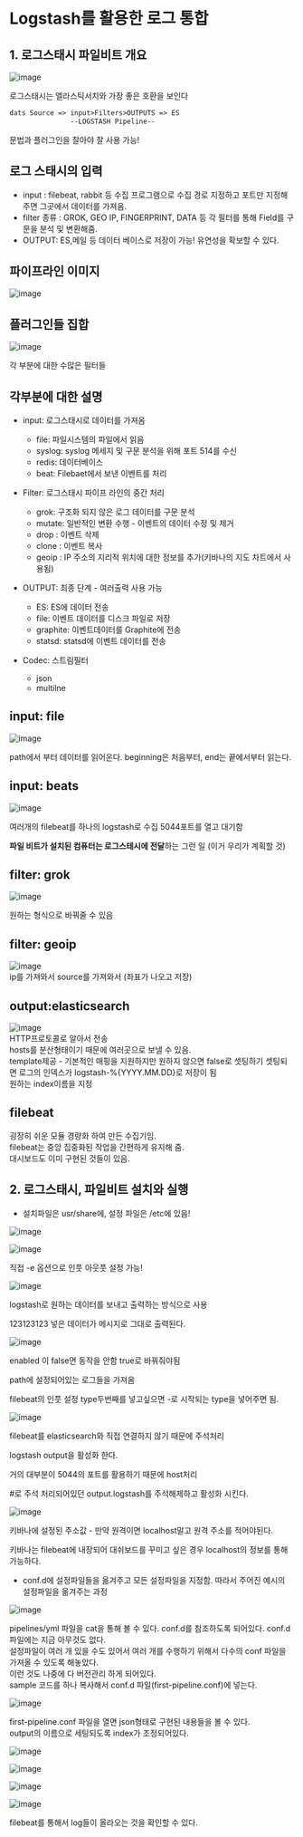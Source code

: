 # Logstash를 활용한 로그 통합
## 1. 로그스태시 파일비트 개요

![image](https://user-images.githubusercontent.com/56130599/89098680-a0359a00-d424-11ea-87a7-ce36a166c5b5.png)   

로그스태시는 엘라스틱서치와 가장 좋은 호환을 보인다

```txt
dats Source => input>Filters>OUTPUTS => ES
               --LOGSTASH Pipeline--
```
문법과 플러그인을 잘아야 잘 사용 가능!

## 로그 스태시의 입력

- input : filebeat, rabbit 등 수집 프로그램으로 수집 경로 지정하고 포트만 지정해주면 그곳에서 데이터를 가져옴.
- filter 종류 : GROK, GEO IP, FINGERPRINT, DATA 등 각 필터를 통해 Field를 구문을 분석 및 변환해줌.
- OUTPUT: ES,메일 등 데이터 베이스로 저장이 가능! 유연성을 확보할 수 있다.

## 파이프라인 이미지

![image](https://user-images.githubusercontent.com/56130599/89098732-176b2e00-d425-11ea-9f75-b7b26fe230fb.png)

## 플러그인들 집합

![image](https://user-images.githubusercontent.com/56130599/89098754-3ec1fb00-d425-11ea-9230-51ce313c0f3f.png)   

각 부분에 대한 수많은 필터들

## 각부분에 대한 설명

- input: 로그스태시로 데이터를 가져옴
  - file: 파일시스템의 파일에서 읽음
  - syslog: syslog 메세지 및 구문 분석을 위해 포트 514를 수신
  - redis: 데이터베이스
  - beat: Filebaet에서 보낸 이벤트를 처리
  
- Filter: 로그스태시 파이프 라인의 중간 처리
  - grok: 구조화 되지 않은 로그 데이터를 구문 분석
  - mutate: 일반적인 변환 수행 - 이벤트의 데이터 수정 및 제거
  - drop : 이벤트 삭제
  - clone : 이벤트 복사
  - geoip : IP 주소의 지리적 위치에 대한 정보를 추가(키바나의 지도 차트에서 사용됨)
  
- OUTPUT: 최종 단계 - 여러출력 사용 가능
  - ES: ES에 데이터 전송
  - file: 이벤트 데이터를 디스크 파일로 저장
  - graphite: 이벤트데이터를 Graphite에 전송
  - statsd: statsd에 이벤트 데이터를 전송
  
- Codec: 스트림필터
  - json
  - multilne

## input: file

![image](https://user-images.githubusercontent.com/56130599/89098793-9e200b00-d425-11ea-8ad0-2a12936206b4.png)  

path에서 부터 데이터를 읽어온다.
beginning은 처음부터, end는 끝에서부터 읽는다.

## input: beats

![image](https://user-images.githubusercontent.com/56130599/89098805-b3953500-d425-11ea-8f56-128b60697f54.png)

여러개의 filebeat를 하나의 logstash로 수집 5044포트를 열고 대기함

**파일 비트가 설치된 컴퓨터는 로그스테시에 전달**하는 그런 일 (이거 우리가 계획할 것)

## filter: grok
![image](https://user-images.githubusercontent.com/56130599/89098852-07a01980-d426-11ea-8407-ab6509bfb618.png)  

원하는 형식으로 바꿔줄 수 있음

## filter: geoip
![image](https://user-images.githubusercontent.com/56130599/89098873-2e5e5000-d426-11ea-8078-0e7ee90edf93.png)  
ip를 가져와서 source를 가져와서 (좌표가 나오고 저장)

## output:elasticsearch
![image](https://user-images.githubusercontent.com/56130599/89098878-3b7b3f00-d426-11ea-9b9f-e0fe28bb8103.png)   
HTTP프로토콜로 알아서 전송   
hosts를 분산형태이기 때문에 여러곳으로 보낼 수 있음.   
template제공 - 기본적인 매핑을 지원하지만 원하지 않으면 false로 셋팅하기 셋팅되면 로그의 인덱스가 logstash-%{YYYY.MM.DD}로 저장이 됨   
원하는 index이름을 지정

## filebeat
굉장히 쉬운 모듈 경량화 하여 만든 수집기임.   
filebeat는 중앙 집중화된 작업을 간편하게 유지해 줌.   
대시보드도 이미 구현된 것들이 있음.

## 2. 로그스태시, 파일비트 설치와 실행
- 설치파일은 usr/share에, 설정 파일은 /etc에 있음!

![image](https://user-images.githubusercontent.com/56130599/89098911-85fcbb80-d426-11ea-809f-5d57d88ff1ba.png)

![image](https://user-images.githubusercontent.com/56130599/89098917-8eed8d00-d426-11ea-806f-a10139644c2a.png)   

직접 -e 옵션으로 인풋 아웃풋 설정 가능!
  
![image](https://user-images.githubusercontent.com/56130599/89098932-a0cf3000-d426-11ea-8b90-4449e8ba6bb2.png)   

logstash로 원하는 데이터를 보내고 출력하는 방식으로 사용

123123123 넣은 데이터가 메시지로 그대로 출력된다.

![image](https://user-images.githubusercontent.com/56130599/89098942-b5132d00-d426-11ea-8720-07a2eabc1ae3.png)  

enabled 이 false면 동작을 안함 true로 바꿔줘야됨 

path에 설정되어있는 로그들을 가져옴

filebeat의 인풋 설정 type두번째를 넣고싶으면 -로 시작되는 type을 넣어주면 됨.  

![image](https://user-images.githubusercontent.com/56130599/89098959-d6741900-d426-11ea-9e30-6bc232299a97.png)   

filebeat를 elasticsearch와 직접 연결하지 않기 때문에 주석처리 

logstash output을 활성화 한다.

거의 대부분이 5044의 포트를 활용하기 때문에 host처리

#로 주석 처리되어있던 output.logstash를 주석해제하고 활성화 시킨다.

![image](https://user-images.githubusercontent.com/56130599/89098974-04595d80-d427-11ea-9571-02d1d512ca10.png)    

키바나에 설정된 주소값 - 만약 원격이면 localhost말고 원격 주소를 적어야된다. 

키바나는 filebeat에 내장되어 대쉬보드를 꾸미고 싶은 경우 localhost의 정보를 통해 가능하다.

- conf.d에 설정파일들을 옮겨주고 모든 설정파일을 지정함. 따라서 주어진 예시의 설정파일을 옮겨주는 과정
  
![image](https://user-images.githubusercontent.com/56130599/89098984-22bf5900-d427-11ea-8034-38fe1e615707.png)  

pipelines/yml 파일을 cat을 통해 볼 수 있다. conf.d를 참조하도록 되어있다. conf.d 파일에는 지금 아무것도 없다.      
설정파일이 여러 개 있을 수도 있어서 여러 개를 수행하기 위해서 다수의 conf 파일을 가져올 수 있도록 해놓았다.    
이런 것도 나중에 다 버전관리 하게 되어있다.    
sample 코드를 하나 복사해서 conf.d 파일(first-pipeline.conf)에 넣는다.   

![image](https://user-images.githubusercontent.com/56130599/89099018-57331500-d427-11ea-8fb6-ccc948c34b74.png) 

first-pipeline.conf 파일을 열면 json형태로 구현된 내용들을 볼 수 있다.   
output의 이름으로 세팅되도록 index가 조정되어있다.    

![image](https://user-images.githubusercontent.com/56130599/89099026-69ad4e80-d427-11ea-81be-299c42c3412b.png)   

![image](https://user-images.githubusercontent.com/56130599/89099032-7336b680-d427-11ea-9792-2f95a009c238.png) 
  
![image](https://user-images.githubusercontent.com/56130599/89099042-80ec3c00-d427-11ea-8505-2c946b727316.png)

![image](https://user-images.githubusercontent.com/56130599/89099047-8b0e3a80-d427-11ea-8f66-78f1e56569ba.png)

filebeat를 통해서 log들이 올라오는 것을 확인할 수 있다.
